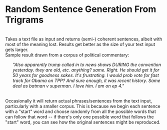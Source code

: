 # Random Sentence Generation From Trigrams

</br>
Takes a text file as input and returns (semi-) coherent sentences, albeit with most of the meaning lost.
Results get better as the size of your text input gets larger. 

</br>
Sample result drawn from a corpus of political commentary:

<ul>
  <em>"Also apparently trump called in to news shows DURING the convention yesterday. they are old, etc. anything? same. Right. He should get it for 50 years for goodness sakes. It's frustrating. I would prob vote for fast track for Obama on TPP? And sure enough, it was recent history. Same deal as batman v superman. I love him. I am on ep 4."</em>
</ul>

</br>
Occasionally it will return actual phrases/sentences from the text input, particularly with a smaller corpus. This is because we begin each sentence with a "start" word and choose randomly from all the possible words that can follow that word -- if there's only one possible word that follows the "start" word, you can see how the original sentences might be reproduced. 
